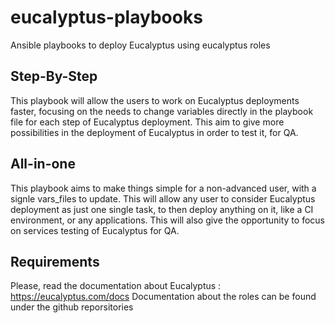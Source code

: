 eucalyptus-playbooks
====================

Ansible playbooks to deploy Eucalyptus using eucalyptus roles

Step-By-Step
------------

This playbook will allow the users to work on Eucalyptus deployments faster, focusing on the needs to change variables directly in the playbook file for each step of Eucalyptus deployment. This aim to give more possibilities in the deployment of Eucalyptus in order to test it, for QA.

All-in-one
----------

This playbook aims to make things simple for a non-advanced user, with a signle vars_files to update. This will allow any user to consider Eucalyptus deployment as just one single task, to then deploy anything on it, like a CI environment, or any applications. This will also give the opportunity to focus on services testing of Eucalyptus for QA.

Requirements
------------

Please, read the documentation about Eucalyptus : https://eucalyptus.com/docs
Documentation about the roles can be found under the github reporsitories
